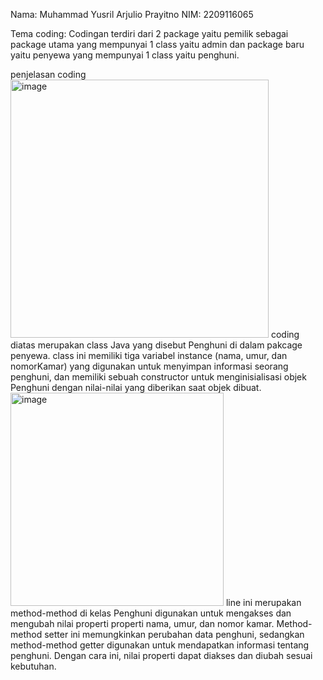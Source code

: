 Nama: Muhammad Yusril Arjulio Prayitno
NIM: 2209116065

Tema coding:
Codingan terdiri dari 2 package yaitu pemilik sebagai package utama yang mempunyai 1 class yaitu admin dan package baru yaitu penyewa yang mempunyai 1 class yaitu penghuni.

penjelasan coding
<img width="413" alt="image" src="https://github.com/myusrilap/pbo_posttest2/assets/126448864/b4a0a969-646b-4b8f-960a-2f344d658c0d">
coding diatas merupakan class Java yang disebut Penghuni di dalam pakcage penyewa. class ini memiliki tiga variabel instance (nama, umur, dan nomorKamar) yang digunakan untuk menyimpan informasi seorang penghuni, dan memiliki sebuah constructor untuk menginisialisasi objek Penghuni dengan nilai-nilai yang diberikan saat objek dibuat.
<img width="341" alt="image" src="https://github.com/myusrilap/pbo_posttest2/assets/126448864/d6fd6ee3-8ab4-4ee0-be1c-ee9c2149141a">
line ini merupakan method-method di kelas Penghuni digunakan untuk mengakses dan mengubah nilai properti properti nama, umur, dan nomor kamar. Method-method setter ini memungkinkan perubahan data penghuni, sedangkan method-method getter digunakan untuk mendapatkan informasi tentang penghuni. Dengan cara ini, nilai properti dapat diakses dan diubah sesuai kebutuhan.


